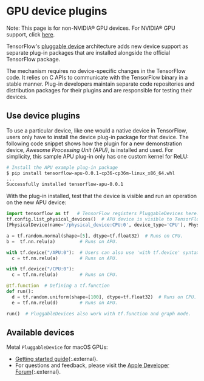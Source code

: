 # GPU device plugins

Note: This page is for non-NVIDIA® GPU devices. For NVIDIA® GPU support, click
[here](./gpu.md).

TensorFlow's
<a href="https://github.com/tensorflow/community/blob/master/rfcs/20200624-pluggable-device-for-tensorflow.md" class="external">pluggable
device</a> architecture adds new device support as separate plug-in packages
that are installed alongside the official TensorFlow package.

The mechanism requires no device-specific changes in the TensorFlow code. It
relies on C APIs to communicate with the TensorFlow binary in a stable manner.
Plug-in developers maintain separate code repositories and distribution packages
for their plugins and are responsible for testing their devices.

## Use device plugins

To use a particular device, like one would a native device in TensorFlow, users
only have to install the device plug-in package for that device. The following
code snippet shows how the plugin for a new demonstration device, *Awesome
Processing Unit (APU)*, is installed and used. For simplicity, this sample APU
plug-in only has one custom kernel for ReLU:

```sh
# Install the APU example plug-in package
$ pip install tensorflow-apu-0.0.1-cp36-cp36m-linux_x86_64.whl
...
Successfully installed tensorflow-apu-0.0.1
```

With the plug-in installed, test that the device is visible and run an operation
on the new APU device:

```python
import tensorflow as tf   # TensorFlow registers PluggableDevices here.
tf.config.list_physical_devices()  # APU device is visible to TensorFlow.
[PhysicalDevice(name='/physical_device:CPU:0', device_type='CPU'), PhysicalDevice(name='/physical_device:APU:0', device_type='APU')]

a = tf.random.normal(shape=[5], dtype=tf.float32)  # Runs on CPU.
b =  tf.nn.relu(a)         # Runs on APU.

with tf.device("/APU:0"):  # Users can also use 'with tf.device' syntax.
  c = tf.nn.relu(a)        # Runs on APU.

with tf.device("/CPU:0"):
  c = tf.nn.relu(a)        # Runs on CPU.

@tf.function  # Defining a tf.function
def run():
  d = tf.random.uniform(shape=[100], dtype=tf.float32)  # Runs on CPU.
  e = tf.nn.relu(d)        # Runs on APU.

run()  # PluggableDevices also work with tf.function and graph mode.
```

## Available devices

Metal `PluggableDevice` for macOS GPUs:

*   [Getting started guide](https://developer.apple.com/metal/tensorflow-plugin/){:.external}.
*   For questions and feedback, please visit the
    [Apple Developer Forum](https://developer.apple.com/forums/tags/tensorflow-metal){:.external}.
